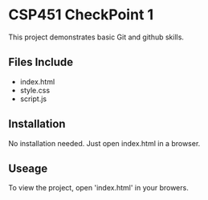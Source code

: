 # CSP451 CheckPoint 1

This project demonstrates basic Git and github skills.

## Files Include 

- index.html
- style.css
- script.js

## Installation 
No installation needed. Just open index.html in a browser.

## Useage

To view the project, open 'index.html' in your browers.
